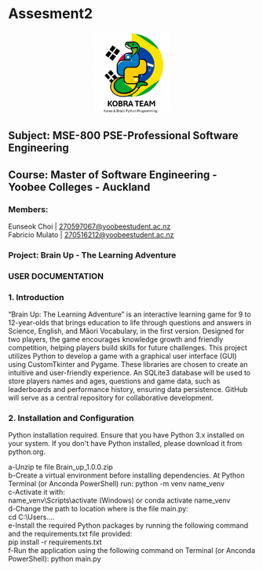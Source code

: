 # Assesment2

<div align="center">
  <img src="logo_kobra.png" alt="logo" width="155" height="168" style="display: inline;">
</div>


## Subject: MSE-800 PSE-Professional Software Engineering
## Course: Master of Software Engineering - Yoobee Colleges - Auckland

### Members: 
Eunseok Choi | 270597067@yoobeestudent.ac.nz  
Fabricio Mulato | 270516212@yoobeestudent.ac.nz

### Project: Brain Up - The Learning Adventure
### USER DOCUMENTATION

### 1. Introduction
“Brain Up: The Learning Adventure” is an interactive learning game for 9 to 12-year-olds that brings education to life through questions and answers in Science, English, and Māori Vocabulary, in the first version. Designed for two players, the game encourages knowledge growth and friendly competition, helping players build skills for future challenges.
This project utilizes Python to develop a game with a graphical user interface (GUI) using CustomTkinter and Pygame. These libraries are chosen to create an intuitive and user-friendly experience. An SQLite3 database will be used to store players names and ages, questions and game data, such as leaderboards and performance history, ensuring data persistence. GitHub will serve as a central repository for collaborative development.

### 2. Installation and Configuration
Python installation required.
Ensure that you have Python 3.x installed on your system. 
If you don't have Python installed, please download it from python.org.

a-Unzip te file Brain_up_1.0.0.zip  
b-Create a virtual environment before installing dependencies. At Python Terminal (or Anconda PowerShell) run:
	 python -m venv name_venv  
c-Activate it with:  
	name_venv\Scripts\activate (Windows) or  conda activate name_venv  
d-Change the path to location where is the file main.py:  
	cd C:\Users\....\
e-Install the required Python packages by running the following command and the requirements.txt file provided:   
	pip install -r requirements.txt  
f-Run the application using the following command on Terminal (or Anconda PowerShell): 
	python main.py

